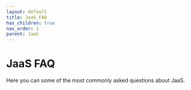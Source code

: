 ```yaml
---
layout: default
title: JaaS_FAQ
has_children: true
nav_order: 1
parent: JaaS
---
```


# JaaS FAQ

Here you can some of the most commonly asked questions about JaaS.
